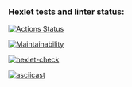 ### Hexlet tests and linter status:
[![Actions Status](https://github.com/Karma7869/java-project-61/actions/workflows/hexlet-check.yml/badge.svg)](https://github.com/Karma7869/java-project-61/actions)

[![Maintainability](https://api.codeclimate.com/v1/badges/56ac5edd21ee9bb694d6/maintainability)](https://codeclimate.com/github/Karma7869/java-project-61/maintainability)

[![hexlet-check](https://github.com/Karma7869/java-project-61/actions/workflows/hexlet-check.yml/badge.svg)](https://github.com/Karma7869/java-project-61/actions/workflows/hexlet-check.yml)

[![asciicast](https://asciinema.org/a/DWX3y5rEgWX2qJmYTrLrf6B0y.svg)](https://asciinema.org/a/DWX3y5rEgWX2qJmYTrLrf6B0y)
